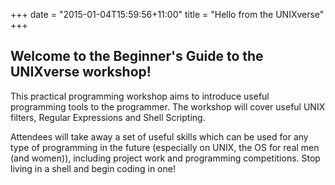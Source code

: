 +++
date = "2015-01-04T15:59:56+11:00"
title = "Hello from the UNIXverse"
+++

Welcome to the Beginner's Guide to the UNIXverse workshop!
----------------------------------------------------------

This practical programming workshop aims to introduce useful programming tools
to the programmer. The workshop will cover useful UNIX filters, Regular
Expressions and Shell Scripting.

Attendees will take away a set of useful skills which can be used for any type
of programming in the future (especially on UNIX, the OS for real men (and
women)), including project work and programming competitions.  Stop living in a
shell and begin coding in one!
